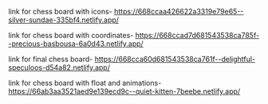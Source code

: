link for chess board with icons- https://668ccaa426622a3319e79e65--silver-sundae-335bf4.netlify.app/


link for chess board with coordinates- https://668ccad7d681543538ca785f--precious-basbousa-6a0d43.netlify.app/


link for final chess board- https://668cca60d681543538ca761f--delightful-speculoos-d54a82.netlify.app/


link for chess board with float and animations- https://66ab3aa3521aed9e139ecd9c--quiet-kitten-7beebe.netlify.app/